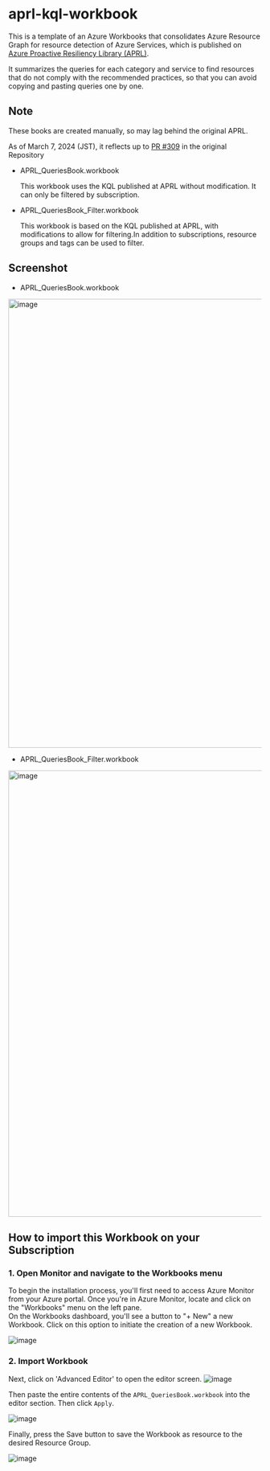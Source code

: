# aprl-kql-workbook

This is a template of an Azure Workbooks that consolidates Azure Resource Graph for resource detection of Azure Services, which is published on [Azure Proactive Resiliency Library (APRL)](https://azure.github.io/Azure-Proactive-Resiliency-Library/services/). 

It summarizes the queries for each category and service to find resources that do not comply with the recommended practices, so that you can avoid copying and pasting queries one by one.

## Note
These books are created manually, so may lag behind the original APRL.

As of March 7, 2024 (JST), it reflects up to [PR #309](https://github.com/Azure/Azure-Proactive-Resiliency-Library/pull/309) in the original Repository

- APRL_QueriesBook.workbook
  
  This workbook uses the KQL published at APRL without modification. It can only be filtered by subscription.
  
- APRL_QueriesBook_Filter.workbook
  
  This workbook is based on the KQL published at APRL, with modifications to allow for filtering.In addition to subscriptions, resource groups and tags can be used to filter.

## Screenshot
- APRL_QueriesBook.workbook

<img width="893" alt="image" src="https://github.com/kzk839/aprl-kql-workbook/assets/67820613/bcea2fce-9b07-440c-8bc0-6e7edd55e17c">



- APRL_QueriesBook_Filter.workbook

<img width="888" alt="image" src="https://github.com/kzk839/aprl-kql-workbook/assets/67820613/ef36e38e-17c2-4718-8f81-0ff8fb9d06bd">


## How to import this Workbook on your Subscription

### 1. Open Monitor and navigate to the Workbooks menu

To begin the installation process, you'll first need to access Azure Monitor from your Azure portal. Once you're in Azure Monitor, locate and click on the "Workbooks" menu on the left pane.  
On the Workbooks dashboard, you'll see a button to "+ New" a new Workbook. Click on this option to initiate the creation of a new Workbook.

![image](https://github.com/Azure/fta-postmigrationtasks/assets/3822284/d690c397-dc0a-4cec-b3ab-932fa329597d)

### 2. Import Workbook
Next, click on 'Advanced Editor' to open the editor screen. 
![image](https://github.com/Azure/fta-postmigrationtasks/assets/3822284/35ef1afb-5098-486a-8f93-35f7cdc67961)

Then paste the entire contents of the `APRL_QueriesBook.workbook` into the editor section.
Then click `Apply`.

![image](https://github.com/Azure/fta-postmigrationtasks/assets/3822284/296702b3-2c11-4323-9246-6620c6a5b23a)

Finally, press the Save button to save the Workbook as resource to the desired Resource Group.

![image](https://github.com/kzk839/aprl-kql-workbook/assets/3822284/c92644ac-74ab-4714-b2c9-2a163f044bd1)
